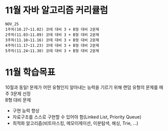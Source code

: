 # 11월 자바 알고리즘 커리큘럼
```
NOV_25 
1주차(10.27~11.02) 코테 대비 3 + B형 대비 2문제
2주차(11.03~11.09) 코테 대비 3 + B형 대비 2문제
3주차(11.10~11.16) 코테 대비 3 + B형 대비 2문제
4주차(11.17~11.23) 코테 대비 3 + B형 대비 2문제
5주차(11.24~11.30) 코테 대비 3 + B형 대비 2문제
```

# 11월 학습목표
10월과 동일!
문제가 어떤 유형인지 알아내는 능력을 기르기 위해 랜덤 유형의 문제를 매주 3문제 선정\
B형 대비 문제
  - 구현 능력 향상
  - 자료구조를 스스로 구현할 수 있어야 함(Linked List, Priority Queue)
  - 최적화 알고리즘(비트마스킹, 메모이제이션, 이분탐색, 해싱, Trie, ...)
